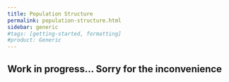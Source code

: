 ```yaml
---
title: Population Structure
permalink: population-structure.html
sidebar: generic
#tags: [getting-started, formatting]
#product: Generic
---
```


<h2><strong>Work in progress... Sorry for the inconvenience</strong></h2>
